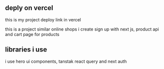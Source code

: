 ## deply on vercel
this is my project deploy link in vercel 

this is a project similar online shops i create sign up with next js, product api and cart page for products

## libraries i use
i use hero ui components, tanstak react query and next auth
